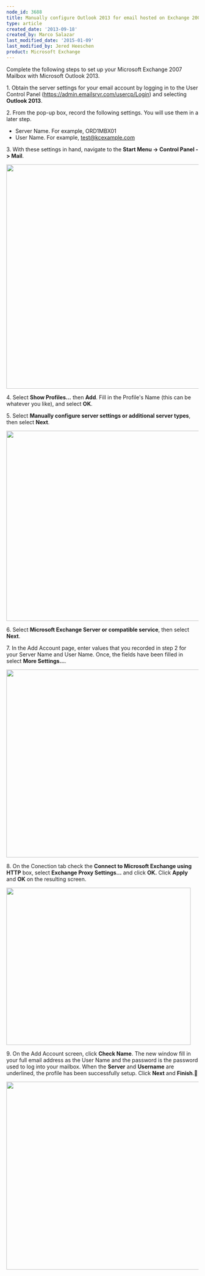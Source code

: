 ```yaml
---
node_id: 3688
title: Manually configure Outlook 2013 for email hosted on Exchange 2007
type: article
created_date: '2013-09-18'
created_by: Marco Salazar
last_modified_date: '2015-01-09'
last_modified_by: Jered Heeschen
product: Microsoft Exchange
---
```


Complete the following steps to set up your Microsoft Exchange 2007
Mailbox with Microsoft Outlook 2013.

1\. Obtain the server settings for your email account by logging in to
the User Control Panel (<https://admin.emailsrvr.com/usercp/Login>) and
selecting **Outlook 2013**<span>.</span>

<span>2. From the pop-up box, record the following settings. You will
use them in a later step.</span>

-   <span>Server Name. For example, ORD1MBX01</span>
-   <span>User Name. For example, test@kcexample.com</span>

<span>3. With these settings in hand, navigate to the </span>**Start
Menu -&gt; Control Panel -&gt; Mail**<span>.</span>

<img src="https://8026b2e3760e2433679c-fffceaebb8c6ee053c935e8915a3fbe7.ssl.cf2.rackcdn.com/field/image/1.%20Control%20Panel%20Mail_0.png" width="921" height="586" />

4\. Select **Show Profiles...** then **Add**. Fill in the Profile's Name
(this can be whatever you like), and select **OK**.

<span>5. Select </span>**Manually configure server settings or
additional server types**,<span> then select
</span>**Next**<span>.</span>

<img src="https://8026b2e3760e2433679c-fffceaebb8c6ee053c935e8915a3fbe7.ssl.cf2.rackcdn.com/field/image/2.%20Add%20Account%2007.png" width="700" height="497" />

6\. Select **Microsoft Exchange Server or compatible service**, then
select **Next**.

7\. In the Add Account page, enter values that you recorded in step 2 for
your Server Name and User Name. Once, the fields have been filled in
select **More Settings...**.

<img src="https://8026b2e3760e2433679c-fffceaebb8c6ee053c935e8915a3fbe7.ssl.cf2.rackcdn.com/field/image/3.%20Server%20Settings_0.png" width="694" height="491" />

8\. On the Conection tab check the **Connect to Microsoft Exchange using
HTTP** box, select **Exchange Proxy Settings...** and click **OK.**
Click **Apply** and **OK** on the resulting screen.

<img src="https://8026b2e3760e2433679c-fffceaebb8c6ee053c935e8915a3fbe7.ssl.cf2.rackcdn.com/field/image/4.%20Proxy%20Settings_0.png" width="483" height="411" />

9\. On the Add Account screen, click **Check Name**. The new window fill
in your full email address as the User Name and the password is the
password used to log into your mailbox. When the **Server** and
**Username** are underlined, the profile has been successfully setup.
Click **Next** and **Finish**.

<img src="https://8026b2e3760e2433679c-fffceaebb8c6ee053c935e8915a3fbe7.ssl.cf2.rackcdn.com/field/image/5.%20Check%20name.png" width="694" height="491" />

